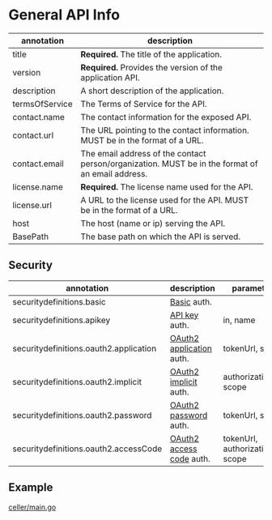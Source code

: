 # General API Info

| annotation         | description                                                                                               | 
|--------------------|-----------------------------------------------------------------------------------------------------------|
| title              | **Required.** The title of the application.                                                               |
| version            | **Required.** Provides the version of the application API.                                                |
| description        | A short description of the application.                                                                   |
| termsOfService     | The Terms of Service for the API.                                                                         |
| contact.name       | The contact information for the exposed API.                                                              |
| contact.url        | The URL pointing to the contact information. MUST be in the format of a URL.                              |
| contact.email      | The email address of the contact person/organization. MUST be in the format of an email address.          |
| license.name       | **Required.** The license name used for the API.                                                          |
| license.url        | A URL to the license used for the API. MUST be in the format of a URL.                                    |
| host               | The host (name or ip) serving the API.                                                                    |
| BasePath           | The base path on which the API is served.                                                                 |

## Security

| annotation                              | description                                                                                    | parameters                        |
|-----------------------------------------|------------------------------------------------------------------------------------------------|-----------------------------------|
| securitydefinitions.basic               | [Basic](https://swagger.io/docs/specification/2-0/authentication/basic-authentication/) auth.  |                                   |
| securitydefinitions.apikey              | [API key](https://swagger.io/docs/specification/2-0/authentication/api-keys/) auth.            | in, name                          |
| securitydefinitions.oauth2.application  | [OAuth2 application](https://swagger.io/docs/specification/authentication/oauth2/) auth.       | tokenUrl, scope                   |
| securitydefinitions.oauth2.implicit     | [OAuth2 implicit](https://swagger.io/docs/specification/authentication/oauth2/) auth.          | authorizationUrl, scope           |
| securitydefinitions.oauth2.password     | [OAuth2 password](https://swagger.io/docs/specification/authentication/oauth2/) auth.          | tokenUrl, scope                   |
| securitydefinitions.oauth2.accessCode   | [OAuth2 access code](https://swagger.io/docs/specification/authentication/oauth2/) auth.       | tokenUrl, authorizationUrl, scope |

## Example

[celler/main.go](https://github.com/swaggo/swag/blob/master/example/celler/main.go)
